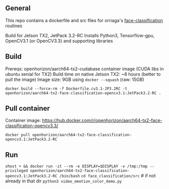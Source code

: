 ## General
This repo contains a dockerfile and src files for orriaga's [face-classification](https://github.com/oarriaga/face_classification) routines

Build for Jetson TX2, JetPack 3.2-RC
Installs Python3, Tensorflow-gpu, OpenCV3.1 (or OpenCV3.3) and supporting libraries

## Build
Prereqs: openhorizon/aarch64-tx2-cudabase container image (CUDA libs in ubuntu xenial for TX2)
Build time on native Jetson TX2: ~8 hours (better to pull the image) 
Image size: 9GB using `docker --squash` (raw: 15GB)

`docker build --force-rm -f Dockerfile.cv3.1-JP3.2RC -t openhorizon/aarch64-tx2-face-classification-opencv3.1:JetPack3.2-RC .`

## Pull container
Container image: https://hub.docker.com/r/openhorizon/aarch64-tx2-face-classification-opencv3.3/

`docker pull openhorizon/aarch64-tx2-face-classification-opencv3.1:JetPack3.2-RC`

## Run
`xhost + && docker run -it --rm -e DISPLAY=$DISPLAY -v /tmp:/tmp --privileged openhorizon/aarch64-tx2-face-classification-opencv3.1:JetPack3.2-RC /bin/bash`
`cd face_classification/src`   # if not already in that dir
`python3 video_emotion_color_demo.py`
